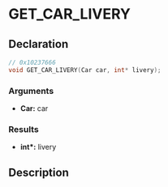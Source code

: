 # GET_CAR_LIVERY

## Declaration
```cpp
// 0x10237666
void GET_CAR_LIVERY(Car car, int* livery);
```

### Arguments
- **Car:** car

### Results
- **int\*:** livery

## Description
